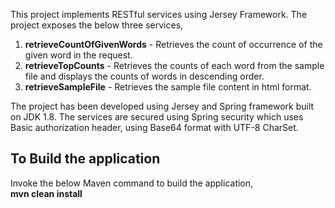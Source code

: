This project implements RESTful services using Jersey Framework. The project exposes the below three services,

1. <b>retrieveCountOfGivenWords</b> - Retrieves the count of occurrence of the given word in the request.
2. <b>retrieveTopCounts</b> - Retrieves the counts of each word from the sample file and displays the counts of words in descending order.
3. <b>retrieveSampleFile</b> - Retrieves the sample file content in html format.

The project has been developed using Jersey and Spring framework built on JDK 1.8. The services are secured using Spring security which uses Basic authorization header, using Base64 format with UTF-8 CharSet.

To Build the application
-------------------------
Invoke the below Maven command to build the application,
        <br/> <b> mvn clean install </b>
